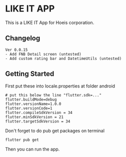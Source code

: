 # LIKE IT APP

This is a LIKE IT App for Hoeis corporation.

## Changelog

```text
Ver 0.0.15
- Add FNB Detail screen (untested)
- Add custom rating bar and DatetimeUtils (untested)
```

## Getting Started

First put these into locale.properties at folder android

```text
# put this below the line "flutter.sdk=..."
flutter.buildMode=debug
flutter.versionName=1.0.0
flutter.versionCode=1
flutter.compileSdkVersion = 34
flutter.minSdkVersion = 21
flutter.targetSdkVersion = 34
```

Don't forget to do pub get packages on terminal

```shell
flutter pub get
```

Then you can run the app.
